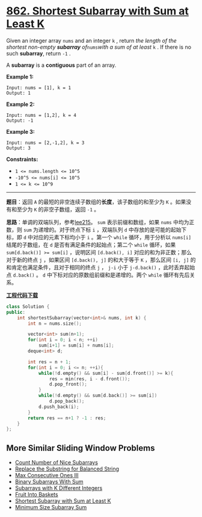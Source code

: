 # [862. Shortest Subarray with Sum at Least K](https://leetcode.com/problems/shortest-subarray-with-sum-at-least-k/)

Given an integer array `nums` and an integer `k` , return *the length of the shortest non-empty **subarray** of*`nums`*with a sum of at least* `k` . If there is no such **subarray**, return `-1` .

A **subarray** is a **contiguous** part of an array.

**Example 1:**

```
Input: nums = [1], k = 1
Output: 1
```

**Example 2:**

```
Input: nums = [1,2], k = 4
Output: -1
```

**Example 3:**

```
Input: nums = [2,-1,2], k = 3
Output: 3
```

**Constraints:**

* `1 <= nums.length <= 10^5`
* `-10^5 <= nums[i] <= 10^5`
* `1 <= k <= 10^9`

-----

**题目**：返回 `A` 的最短的非空连续子数组的**长度**，该子数组的和至少为 `K` 。如果没有和至少为 `K` 的非空子数组，返回 `-1` 。

**思路**：单调的双端队列，参考[lee215](https://leetcode.com/problems/shortest-subarray-with-sum-at-least-k/discuss/143726/C++JavaPython-O(N)-Using-Deque)。 `sum` 表示前缀和数组，如果 `nums` 中均为正数，则 `sum` 为递增的。对于终点下标 `i` ，双端队列 `d` 中存放的是可能的起始下标，即 `d` 中对应的元素下标均小于 `i` 。第一个 `while` 循环，用于分析以 `nums[i]` 结尾的子数组，在 `d` 是否有满足条件的起始点；第二个 `while` 循环，如果 `sum[d.back()] >= sum[i]` ，说明区间 `[d.back(), i]` 对应的和为非正数；那么对于新的终点 `j` ，如果区间 `[d.back(), j]` 的和大于等于 `K` ，那么区间 `[i, j]` 的和肯定也满足条件，且对于相同的终点 `j` ， `j-i` 小于 `j-d.back()` ，此时丢弃起始点 `d.back()` 。 `d` 中下标对应的原数组前缀和是递增的。两个 `while` 循环有先后关系。

[**工程代码下载**](https://github.com/shenkh/leetcode)

```cpp
class Solution {
public:
    int shortestSubarray(vector<int>& nums, int k) {
        int n = nums.size();

        vector<int> sum(n+1);
        for(int i = 0; i < n; ++i)
            sum[i+1] = sum[i] + nums[i];
        deque<int> d;

        int res = n + 1;
        for(int i = 0; i <= n; ++i){
            while(!d.empty() && sum[i] - sum[d.front()] >= k){
                res = min(res, i - d.front());
                d.pop_front();
            }
            while(!d.empty() && sum[d.back()] >= sum[i])
                d.pop_back();
            d.push_back(i);
        }
        return res == n+1 ? -1 : res;
    }
};
```

## More Similar Sliding Window Problems

* [Count Number of Nice Subarrays](https://leetcode.com/problems/count-number-of-nice-subarrays/)
* [Replace the Substring for Balanced String](https://leetcode.com/problems/)
* [Max Consecutive Ones III](https://leetcode.com/problems/max-consecutive-ones-iii/)
* [Binary Subarrays With Sum](https://leetcode.com/problems/binary-subarrays-with-sum/)
* [Subarrays with K Different Integers](https://leetcode.com/problems/subarrays-with-k-different-integers/)
* [Fruit Into Baskets](https://leetcode.com/problems/fruit-into-baskets/)
* [Shortest Subarray with Sum at Least K](https://leetcode.com/problems/shortest-subarray-with-sum-at-least-k/)
* [Minimum Size Subarray Sum](https://leetcode.com/problems/minimum-size-subarray-sum/)
